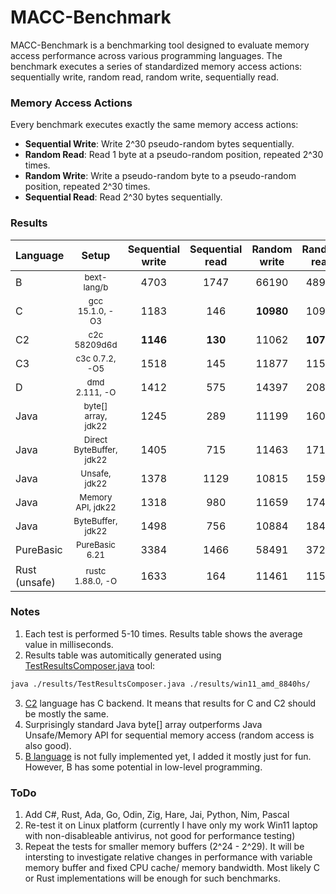 # MACC-Benchmark

MACC-Benchmark is a benchmarking tool designed to evaluate memory access performance across various programming languages. The benchmark executes a series of standardized memory access actions: sequentially write, random read, random write, sequentially read.

### Memory Access Actions

Every benchmark executes exactly the same memory access actions: 
- **Sequential Write**: Write 2^30 pseudo-random bytes sequentially. 
- **Random Read**: Read 1 byte at a pseudo-random position, repeated 2^30 times.
- **Random Write**: Write a pseudo-random byte to a pseudo-random position, repeated 2^30 times.
- **Sequential Read**: Read 2^30 bytes sequentially.
  
### Results

| Language | Setup | Sequential write | Sequential read | Random write | Random read |
| :--- | :---: | :---: | :---: | :---: | :---: |
| B | <small>bext-lang/b</small> |4703 | 1747 | 66190 | 48983 |
| C | <small>gcc 15.1.0, -O3</small> |1183 | 146 | **10980** | 10914 | 
| C2 | <small>c2c 58209d6d</small> |**1146** | **130** | 11062 | **10769** | 
| C3 | <small>c3c 0.7.2, -O5</small> |1518 | 145 | 11877 | 11500 | 
| D | <small>dmd 2.111, -O</small> |1412 | 575 | 14397 | 20825 | 
| Java | <small>byte[] array, jdk22</small> |1245 | 289 | 11199 | 16018 | 
| Java | <small>Direct ByteBuffer, jdk22</small> |1405 | 715 | 11463 | 17102 | 
| Java | <small>Unsafe, jdk22</small> |1378 | 1129 | 10815 | 15984 | 
| Java | <small>Memory API, jdk22</small> |1318 | 980 | 11659 | 17414 | 
| Java | <small>ByteBuffer, jdk22</small> |1498 | 756 | 10884 | 18482 | 
| PureBasic | <small>PureBasic 6.21</small> |3384 | 1466 | 58491 | 37273 | 
| Rust (unsafe) | <small>rustc 1.88.0, -O</small> |1633 | 164 | 11461 | 11554 | 

### Notes
1. Each test is performed 5-10 times. Results table shows the average value in milliseconds.
2. Results table was automitically generated using [TestResultsComposer.java](https://github.com/pavel-chumakou/MACC-Benchmark/blob/main/results/TestResultsComposer.java) tool:
```bash
java ./results/TestResultsComposer.java ./results/win11_amd_8840hs/
```
3. [C2](https://github.com/c2lang/c2compiler) language has C backend. It means that results for C and C2 should be mostly the same.
4. Surprisingly standard Java byte[] array outperforms Java Unsafe/Memory API for sequential memory acсess (random access is also good).
5. [B language](https://github.com/tsoding/b) is not fully implemented yet, I added it mostly just for fun. However, B has some potential in low-level programming.
   
### ToDo
1. Add C#, Rust, Ada, Go, Odin, Zig, Hare, Jai, Python, Nim, Pascal
2. Re-test it on Linux platform (currently I have only my work Win11 laptop with non-disableable antivirus, not good for performance testing)
3. Repeat the tests for smaller memory buffers (2^24 - 2^29). It will be intersting to investigate relative changes in performance with variable memory buffer and fixed CPU cache/ memory bandwidth. Most likely C or Rust implementations will be enough for such benchmarks.

